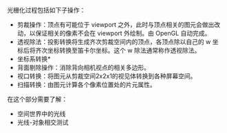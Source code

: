 光栅化过程包括如下子操作：

- 剪裁操作：顶点有可能位于 viewport 之外，此时与顶点相关的图元会做出改动，以保证相关的像素不会在 viewport 外绘制。由 OpenGL 自动完成。
- 透视除法：投影转换将生成齐次剪裁空间内的顶点，各顶点除以自己的 w 坐标后将齐次坐标转换至笛卡尔坐标。这个 w 除法通常称作透视除法。
- 坐标系转换*
- 背面剔除操作：消除背向相机视点的相关多边形。
- 视口转换：将图元从剪裁空间2x2x1的视见体转换到各种屏幕空间。
- 扫描转换：由图元计算各个像素位置处的片元属性。

在这个部分需要了解：
- 空间世界中的光线
- 光线-对象相交测试